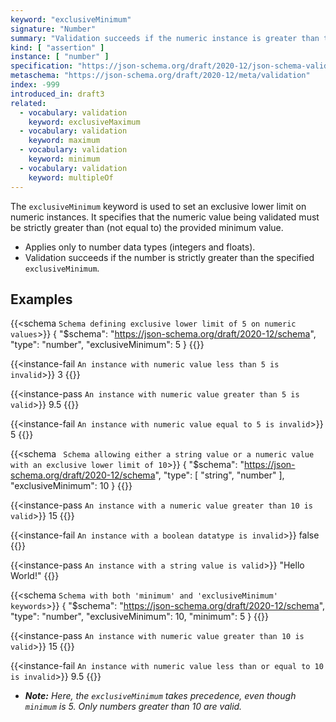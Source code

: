 ```yaml
---
keyword: "exclusiveMinimum"
signature: "Number"
summary: "Validation succeeds if the numeric instance is greater than the given number."
kind: [ "assertion" ]
instance: [ "number" ]
specification: "https://json-schema.org/draft/2020-12/json-schema-validation.html#section-6.2.5"
metaschema: "https://json-schema.org/draft/2020-12/meta/validation"
index: -999
introduced_in: draft3
related:
  - vocabulary: validation
    keyword: exclusiveMaximum
  - vocabulary: validation
    keyword: maximum
  - vocabulary: validation
    keyword: minimum
  - vocabulary: validation
    keyword: multipleOf
---
```


The `exclusiveMinimum` keyword is used to set an exclusive lower limit on numeric instances. It specifies that the numeric value being validated must be strictly greater than (not equal to) the provided minimum value.

* Applies only to number data types (integers and floats).
* Validation succeeds if the number is strictly greater than the specified `exclusiveMinimum`.

## Examples

{{<schema `Schema defining exclusive lower limit of 5 on numeric values`>}}
{
  "$schema": "https://json-schema.org/draft/2020-12/schema",
  "type": "number",
  "exclusiveMinimum": 5
}
{{</schema>}}

{{<instance-fail `An instance with numeric value less than 5 is invalid`>}}
3
{{</instance-fail>}}

{{<instance-pass `An instance with numeric value greater than 5 is valid`>}}
9.5
{{</instance-pass>}}

{{<instance-fail `An instance with numeric value equal to 5 is invalid`>}}
5
{{</instance-fail>}}

{{<schema ` Schema allowing either a string value or a numeric value with an exclusive lower limit of 10`>}}
{
  "$schema": "https://json-schema.org/draft/2020-12/schema",
  "type": [ "string", "number" ],
  "exclusiveMinimum": 10
}
{{</schema>}}

{{<instance-pass `An instance with a numeric value greater than 10 is valid`>}}
15
{{</instance-pass>}}

{{<instance-fail `An instance with a boolean datatype is invalid`>}}
false
{{</instance-fail>}}

{{<instance-pass `An instance with a string value is valid`>}}
"Hello World!"
{{</instance-pass>}}

{{<schema `Schema with both 'minimum' and 'exclusiveMinimum' keywords`>}}
{
  "$schema": "https://json-schema.org/draft/2020-12/schema",
  "type": "number",
  "exclusiveMinimum": 10,
  "minimum": 5
}
{{</schema>}}

{{<instance-pass `An instance with numeric value greater than 10 is valid`>}}
15
{{</instance-pass>}}

{{<instance-fail `An instance with numeric value less than or equal to 10 is invalid`>}}
9.5
{{</instance-fail>}}

* _**Note:** Here, the `exclusiveMinimum` takes precedence, even though `minimum` is 5. Only numbers greater than 10 are valid._